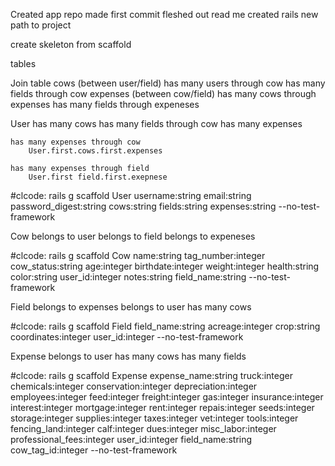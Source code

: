 Created app repo
made first commit
fleshed out read me
created rails new path to project

create skeleton from scaffold

tables

Join table
    cows (between user/field)
        has many users through cow
        has many fields through cow
    expenses (between cow/field)
        has many cows through expenses
        has many fields through expeneses 
    

  User 
    has many cows
    has many fields through cow
    has many expenses 

    has many expenses through cow
        User.first.cows.first.expenses
    
    has many expenses through field
        User.first field.first.exepnese 

#clcode:
    rails g scaffold User username:string email:string password_digest:string cows:string fields:string expenses:string --no-test-framework

  Cow
    belongs to user
    belongs to field
    belongs to expeneses

#clcode:
    rails g scaffold Cow name:string tag_number:integer cow_status:string age:integer birthdate:integer weight:integer health:string color:string user_id:integer notes:string field_name:string --no-test-framework

  Field
    belongs to expenses
    belongs to user
    has many cows

#clcode:
    rails g scaffold Field field_name:string acreage:integer crop:string coordinates:integer user_id:integer --no-test-framework

  Expense
    belongs to user
    has many cows
    has many fields


#clcode:
    rails g scaffold Expense expense_name:string truck:integer chemicals:integer conservation:integer depreciation:integer employees:integer feed:integer freight:integer gas:integer insurance:integer interest:integer mortgage:integer rent:integer repais:integer seeds:integer storage:integer supplies:integer taxes:integer vet:integer tools:integer fencing_land:integer calf:integer dues:integer misc_labor:integer professional_fees:integer user_id:integer field_name:string cow_tag_id:integer --no-test-framework